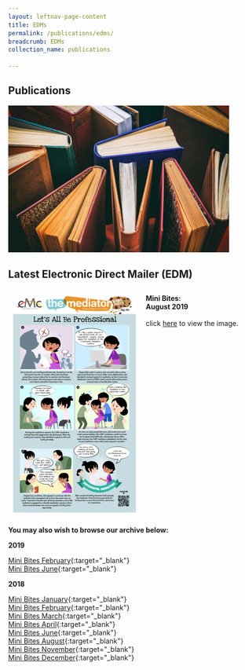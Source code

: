 ```yaml
---
layout: leftnav-page-content
title: EDMs
permalink: /publications/edms/
breadcrumb: EDMs
collection_name: publications

---
```


<style>
  .image {width: 600px;}
  .image img {max-width: 100%;}
  .flex-container {display: flex;}
  .flex-container .flex-box {padding: 2%}
</style>

Publications
---

<div class="image"><img src="/images/1504172802236.jpg/"></div>

Latest Electronic Direct Mailer (EDM)
---

<div class="flex-container">
  <div class="flex-box">
    <a href="/images/Let's_All_Be_Professional.png/"><img src="/images/1567072104487.png/"></a>
  </div>
  <div class="flex-box"><b>Mini Bites:<br>August 2019</b><br><br>click <a href="/images/Let's_All_Be_Professional.png/" target="_blank">here</a> to view the image.</div>
</div>

**You may also wish to browse our archive below:**

**2019**

[Mini Bites February](/images/EDM_Dispute_Social_Media.png/){:target="_blank"}<br>
[Mini Bites June](/images/June-EDM-2019-Special-Needs.png/){:target="_blank"}

**2018**

[Mini Bites January](/images/EDM-Noisy_Neighbour.png/){:target="_blank"}<br>
[Mini Bites February](/images/EDM-Family_Care_Elderly_Parents.png/){:target="_blank"}<br>
[Mini Bites March](/images/EDM-Landlord_Tenant_Dispute.png/){:target="_blank"}<br>
[Mini Bites April](/images/EDM-Smoke_Dispute_Neighbour.png/){:target="_blank"}<br>
[Mini Bites June](/images/EDM-Like_Father_Like_Son_Family_Dispute.png/){:target="_blank"}<br>
[Mini Bites August](/images/EDM-Appointments-and-Awards.png/){:target="_blank"}<br>
[Mini Bites November](/images/November_EDM.png/){:target="_blank"}<br>
[Mini Bites December](/images/December_EDM.gif/){:target="_blank"}<br>
